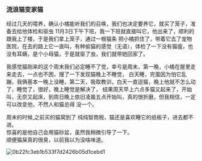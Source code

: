 ### 流浪猫变家猫
经过几天的喂养，确认小橘能听我们的召唤，我们也决定要养它，就买了笼子，准备去给他体检和驱虫
11月3日下午下班，我一下班就直接叫它，他出来了，顺利的跟我上了楼，于是我们拿上笼子，通过一根猫条
把小橘抓住了，带着它去了宠物医院，在去的路上它一直叫，有种偷猫的感觉（无语），体检了一下没有猫瘟，也没有耳螨，是个小母猫，于是就驱了虫，我们就带她回家了。  

我感觉猫刚来的这个周末我们必定睡不了觉，幸亏是周末，第一晚，小橘在屋里走来走去，一点也不困，搜了一下发现猫晚上不睡觉，
白天睡，完蛋因为怕它乱蹦，我俩基本一晚上没睡，第二天，吸取教训，白天一直逗猫，晚上他就不怎么动了，睡觉了，很好，晚上睡觉是解决了，
结果周天早上六点多猫又起来了，开始叫，无奈又起床，到周日晚上依旧凌晨五点开始叫，真的很折磨，但我相信，一定可以改变他，不然人和猫总得
没一个。

周末的时候,之前买的猫窝到了 纯纯智商税，猫还是喜欢睡它的纸板子，进去都不进。  
惊喜的是他自己会用猫砂盆，虽然我稍微引导了一下。  
顺便猫屎真的很臭，以前我以为没啥味道。

![0b22fc3eb1b533f7d2426b05d1cebd1](https://cdn.jsdelivr.net/gh/Justice996/picx-images-hosting@master/life/0b22fc3eb1b533f7d2426b05d1cebd1.2mxsttaawic0.webp)
